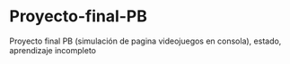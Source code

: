 # Proyecto-final-PB
Proyecto final PB (simulación de pagina videojuegos en consola), estado, aprendizaje incompleto
